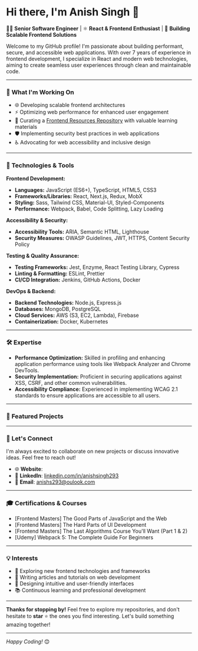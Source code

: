 
# Hi there, I'm Anish Singh 👋

👨‍💻 **Senior Software Engineer** | ⚛️ **React & Frontend Enthusiast** | 🚀 **Building Scalable Frontend Solutions**

Welcome to my GitHub profile! I'm passionate about building performant, secure, and accessible web applications. With over 7 years of experience in frontend development, I specialize in React and modern web technologies, aiming to create seamless user experiences through clean and maintainable code.

---

### 🔭 **What I'm Working On**

- 🌐 Developing scalable frontend architectures
- ⚡ Optimizing web performance for enhanced user engagement
-  📘 Curating a [Frontend Resources Repository](#) with valuable learning materials
- 🛡️ Implementing security best practices in web applications
- ♿ Advocating for web accessibility and inclusive design

---

### 🔧 **Technologies & Tools**

**Frontend Development:**

- **Languages:** JavaScript (ES6+), TypeScript, HTML5, CSS3
- **Frameworks/Libraries:** React, Next.js, Redux, MobX
- **Styling:** Sass, Tailwind CSS, Material-UI, Styled-Components
- **Performance:** Webpack, Babel, Code Splitting, Lazy Loading

**Accessibility & Security:**

- **Accessibility Tools:** ARIA, Semantic HTML, Lighthouse
- **Security Measures:** OWASP Guidelines, JWT, HTTPS, Content Security Policy

**Testing & Quality Assurance:**

- **Testing Frameworks:** Jest, Enzyme, React Testing Library, Cypress
- **Linting & Formatting:** ESLint, Prettier
- **CI/CD Integration:** Jenkins, GitHub Actions, Docker

**DevOps & Backend:**

- **Backend Technologies:** Node.js, Express.js
- **Databases:** MongoDB, PostgreSQL
- **Cloud Services:** AWS (S3, EC2, Lambda), Firebase
- **Containerization:** Docker, Kubernetes

---

### 🛠 **Expertise**

- **Performance Optimization:** Skilled in profiling and enhancing application performance using tools like Webpack Analyzer and Chrome DevTools.
- **Security Implementation:** Proficient in securing applications against XSS, CSRF, and other common vulnerabilities.
- **Accessibility Compliance:** Experienced in implementing WCAG 2.1 standards to ensure applications are accessible to all users.

---

### 🌟 **Featured Projects**



---

### 🤝 **Let's Connect**

I'm always excited to collaborate on new projects or discuss innovative ideas. Feel free to reach out!

- 🌐 **Website**: [](#)
- 💼 **LinkedIn**: [linkedin.com/in/anishsingh293](https://www.linkedin.com/in/anishsingh293/)
- 📧 **Email**: [anishs293@oulook.com](mailto:anishs293@oulook.com)

---
### 🎓 Certifications & Courses
- [Frontend Masters] The Good Parts of JavaScript and the Web
- [Frontend Masters] The Hard Parts of UI Development
- [Frontend Masters] The Last Algorithms Course You'll Want (Part 1 & 2)
- [Udemy] Webpack 5: The Complete Guide For Beginners

---
### 💡 **Interests**

- 🧩 Exploring new frontend technologies and frameworks
- 📝 Writing articles and tutorials on web development
- 🎨 Designing intuitive and user-friendly interfaces
- 📚 Continuous learning and professional development

---

**Thanks for stopping by!** Feel free to explore my repositories, and don't hesitate to **star** ⭐ the ones you find interesting. Let's build something amazing together!

---

*Happy Coding!* 😊
